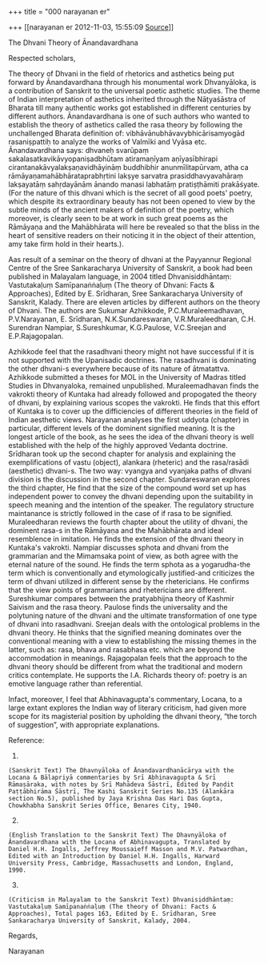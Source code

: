 +++
title = "000 narayanan er"

+++
[[narayanan er	2012-11-03, 15:55:09 [Source](https://groups.google.com/g/bvparishat/c/grs-zveykfU)]]



The Dhvani Theory of Ānandavardhana

  

Respected scholars,

The theory of Dhvani in the field of rhetorics and asthetics being put forward by Ānandavardhana through his monumental work Dhvanyāloka, is a contribution of Sanskrit to the universal poetic asthetic studies. The theme of Indian interpretation of asthetics inherited through the Nāṭyaśāstra of Bharata till many authentic works got established in different centuries by different authors. Ānandavardhana is one of such authors who wanted to establish the theory of asthetics called the rasa theory by following the unchallenged Bharata definition of: vibhāvānubhāvavybhicārisamyogād rasaniṣpattiḥ to analyze the works of Valmīki and Vyāsa etc. Ānandavardhana says: dhvaneḥ svarūpaṃ sakalasatkavikāvyopaniṣadbhūtam atiramaṇīyam aṇīyasībhirapi cirantanakāvyalakṣaṇavidhāyināṃ buddhibhir anunmīlitapūrvam, atha ca rāmāyaṇamahābhārataprabhṛtini lakṣye sarvatra prasiddhavyavahāraṃ lakṣayatāṃ sahṛdayānām ānando manasi labhatāṃ pratiṣṭhāmiti prakāśyate. (For the nature of this dhvani which is the secret of all good poets' poetry, which despite its extraordinary beauty has not been opened to view by the subtle minds of the ancient makers of definition of the poetry, which moreover, is clearly seen to be at work in such great poems as the Rāmāyaṇa and the Mahābhārata will here be revealed so that the bliss in the heart of sensitive readers on their noticing it in the object of their attention, amy take firm hold in their hearts.).

Aas result of a seminar on the theory of dhvani at the Payyannur Regional Centre of the Sree Sankaracharya University of Sanskrit, a book had been published in Malayalam language, in 2004 titled Dhvanisiddhāntaṃ: Vastutakaḷuṃ Samīpanaṅṅaḷuṃ (The theory of Dhvani: Facts & Approaches), Edited by E. Srīdharan, Sree Sankaracharya University of Sanskrit, Kalady. There are eleven articles by different authors on the theory of Dhvani. The authors are Sukumar Azhikkode, P.C.Muraleemadhavan, P.V.Narayanan, E. Srīdharan, N.K.Sundareswaran, V.R.Muraleedharan, C.H. Surendran Nampiar, S.Sureshkumar, K.G.Paulose, V.C.Sreejan and E.P.Rajagopalan.

Azhikkode feel that the rasadhvani theory might not have successful if it is not supported with the Upanisadic doctrines. The rasadhvani is dominating the other dhvani-s everywhere because of its nature of ātmatattva. Azhikkode submitted a theses for MOL in the University of Madras titled Studies in Dhvanyaloka, remained unpublished. Muraleemadhavan finds the vakrokti theory of Kuntaka had already followed and propogated the theory of dhvani, by explaining various scopes the vakrokti. He finds that this effort of Kuntaka is to cover up the difficiencies of different theories in the field of Indian aesthetic views. Narayanan analyses the first uddyota (chapter) in particular, different levels of the dominent signified meaning. It is the longest article of the book, as he sees the idea of the dhvani theory is well established with the help of the highly approved Vedanta doctrine. Srīdharan took up the second chapter for analysis and explaining the exemplifications of vastu (object), alankara (rheteric) and the rasa/rasādi (aesthetic) dhvani-s. The two way: vyangya and vyanjaka paths of dhvani division is the discussion in the second chapter. Sundareswaran explores the third chapter, He find that the size of the compound word set up has independent power to convey the dhvani depending upon the suitability in speech meaning and the intention of the speaker. The regulatory structure maintanance is strictly followed in the case of if rasa to be signified. Muraleedharan reviews the fourth chapter about the utility of dhvani, the dominent rasa-s in the Rāmāyaṇa and the Mahābhārata and ideal resemblence in imitation. He finds the extension of the dhvani theory in Kuntaka's vakrokti. Nampiar discusses sphota and dhvani from the grammarian and the Mimamsaka point of view, as both agree with the eternal nature of the sound. He finds the term sphota as a yogarudha-the term which is conventionally and etymologically justified-and criticizes the term of dhvani utilized in different sense by the rhetericians. He confirms that the view points of grammarians and rhetericians are different. Sureshkumar compares between the pratyabhijna theory of Kashmir Saivism and the rasa theory. Paulose finds the universality and the polytuning nature of the dhvani and the ultimate transformation of one type of dhvani into rasadhvani. Sreejan deals with the ontological problems in the dhvani theory. He thinks that the signified meaning dominates over the conventional meaning with a view to establishing the missing themes in the latter, such as: rasa, bhava and rasabhasa etc. which are beyond the accommodation in meanings. Rajagopalan feels that the approach to the dhvani theory should be different from what the traditional and modern critics contemplate. He supports the I.A. Richards theory of: poetry is an emotive language rather than referential.

Infact, moreover, I feel that Abhinavagupta's commentary, Locana, to a large extant explores the Indian way of literary criticism, had given more scope for its magisterial position by upholding the dhvani theory, “the torch of suggestion”, with appropriate explanations.

Reference:

1.  

    (Sanskrit Text) The Dhavnyāloka of Ānandavardhanācārya with the
    Locana & Bālapriyā commentaries by Srī Abhinavagupta & Srī
    Rāmaṣāraka, with notes by Srī Mahādeva Śāstrī, Edited by Paṇḍit
    Paṭṭābhirāma Śāstrī, The Kashi Sanskrit Series No.135 (Alankāra
    section No.5), published by Jaya Krishna Das Hari Das Gupta,
    Chowkhabha Sanskrit Series Office, Benares City, 1940.

    

2.  

    (English Translation to the Sanskrit Text) The Dhavnyāloka of
    Ānandavardhana with the Locana of Abhinavagupta, Translated by
    Daniel H.H. Ingalls, Jeffrey Moussaieff Masson and M.V. Patwardhan,
    Edited with an Introduction by Daniel H.H. Ingalls, Harward
    University Press, Cambridge, Massachusetts and London, England,
    1990.

    

3.  

    (Criticism in Malayalam to the Sanskrit Text) Dhvanisiddhāntaṃ:
    Vastutakaḷuṃ Samīpanaṅṅaḷuṃ (The theory of Dhvani: Facts &
    Approaches), Total pages 163, Edited by E. Srīdharan, Sree
    Sankaracharya University of Sanskrit, Kalady, 2004.

    

Regards,

Narayanan

